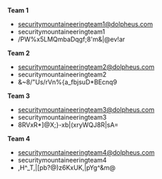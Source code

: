 **Team 1**
- securitymountaineeringteam1@dolpheus.com
- securitymountaineeringteam1
- /PW%x5LMQmbaDqgf;8'm&|@ev!ar

**Team 2**
- securitymountaineeringteam2@dolpheus.com
- securitymountaineeringteam2
- &~8/"Us/rVn%{a_fbjsuD*BEcnq9

**Team 3**
- securitymountaineeringteam3@dolpheus.com
- securitymountaineeringteam3
- 8RVxR*]@X;}-xb|(xryWQJ8R|sA=

**Team 4**
- securitymountaineeringteam4@dolpheus.com
- securitymountaineeringteam4
- ,H^_T,|[pb?@)z6KxUK,|pYg^&m@
